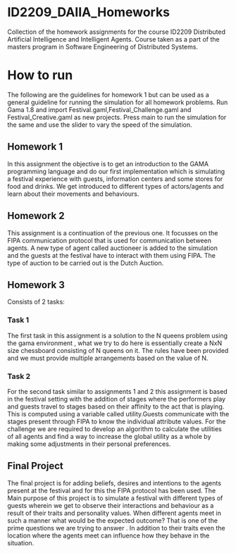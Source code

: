 # ID2209_DAIIA_Homeworks

Collection of the homework assignments for the course ID2209 Distributed Artificial Intelligence and Intelligent Agents. Course taken as a part of the masters program in Software Engineering of Distributed Systems.

# How to run

The following are the guidelines for homework 1 but can be used as a general guideline for running the simulation for all homework problems.
Run Gama 1.8 and import Festival.gaml,Festival_Challenge.gaml and Festival_Creative.gaml as new projects. Press main to run the simulation for the same and use the slider to vary the speed of the simulation.


## Homework 1

In this assignment the objective is to get an introduction to the GAMA programming language and do our first implementation which is simulating a festival experience with guests, information centers and some stores for food and drinks. We get introduced to different types of actors/agents and learn about their movements and behaviours.

## Homework 2

This assignment is a continuation of the previous one. It focusses on the FIPA communication protocol that is used for communication between agents. A new type of agent called auctioneer is added to the simulation and the guests at the festival have to interact with them using FIPA. The type of auction to be carried out is the Dutch Auction.

## Homework 3

Consists of 2 tasks:

### Task 1

The first task in this assignment is a solution to the N queens problem using the gama environment , what we try to do here is essentially create a NxN size chessboard consisting of N queens on it. The rules have been provided and we must provide multiple arrangements based on the value of N.

### Task 2

For the second task similar to assignments 1 and 2 this assignment is based in the festival setting with the addition of stages where the performers play and guests travel to stages based on their affinity to the act that is playing. This is computed using a variable called utility.Guests communicate with the stages present through FIPA to know the individual attribute values. For the challenge we are required to develop an algorithm to calculate the utilities of all agents and find a way to increase the global utility as a whole by making some adjustments in their personal preferences.

## Final Project

The final project is for adding beliefs, desires and intentions to the agents present at the festival and for this the FIPA protocol has been used. 
The Main purpose of this project is to simulate a festival with different types of guests wherein we get to observe their interactions and behaviour as a result of their traits and personality values. When different agents meet in such a manner what would be the expected outcome? That is one of the prime questions we are trying to answer . In addition to their traits even the location where the agents meet can influence how they behave in the situation.
